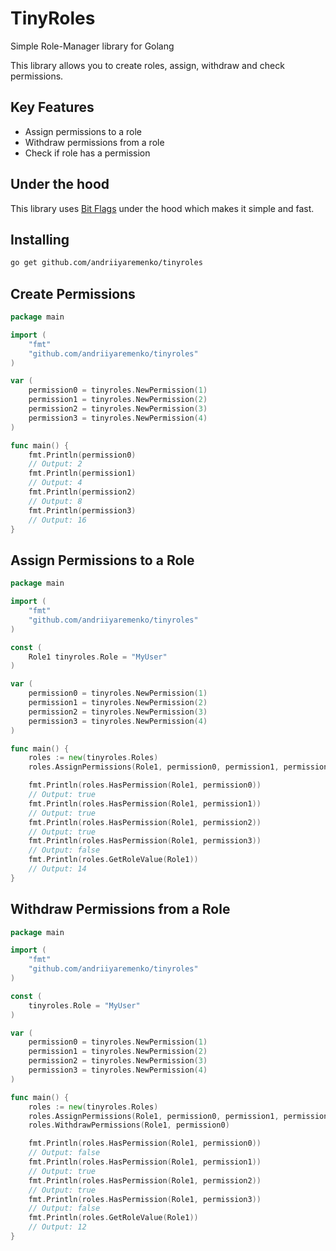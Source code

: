 # TinyRoles

Simple Role-Manager library for Golang

This library allows you to create roles, assign, withdraw and check permissions.

## Key Features

* Assign permissions to a role
* Withdraw permissions from a role
* Check if role has a permission

## Under the hood
This library uses [Bit Flags](https://en.wikipedia.org/wiki/Bit_field) under the hood which makes it simple and fast.

## Installing
````bash
go get github.com/andriiyaremenko/tinyroles
````

## Create Permissions
````go
package main

import (
	"fmt"
	"github.com/andriiyaremenko/tinyroles"
)

var (
	permission0 = tinyroles.NewPermission(1)
	permission1 = tinyroles.NewPermission(2)
	permission2 = tinyroles.NewPermission(3)
	permission3 = tinyroles.NewPermission(4)
)

func main() {
	fmt.Println(permission0)
	// Output: 2
	fmt.Println(permission1)
	// Output: 4
	fmt.Println(permission2)
	// Output: 8
	fmt.Println(permission3)
	// Output: 16
}
````

## Assign Permissions to a Role
````go
package main

import (
	"fmt"
	"github.com/andriiyaremenko/tinyroles"
)

const (
	Role1 tinyroles.Role = "MyUser"
)

var (
	permission0 = tinyroles.NewPermission(1)
	permission1 = tinyroles.NewPermission(2)
	permission2 = tinyroles.NewPermission(3)
	permission3 = tinyroles.NewPermission(4)
)

func main() {
	roles := new(tinyroles.Roles)
	roles.AssignPermissions(Role1, permission0, permission1, permission2)

	fmt.Println(roles.HasPermission(Role1, permission0))
	// Output: true
	fmt.Println(roles.HasPermission(Role1, permission1))
	// Output: true
	fmt.Println(roles.HasPermission(Role1, permission2))
	// Output: true
	fmt.Println(roles.HasPermission(Role1, permission3))
	// Output: false
	fmt.Println(roles.GetRoleValue(Role1))
	// Output: 14
}
````

## Withdraw Permissions from a Role
````go
package main

import (
	"fmt"
	"github.com/andriiyaremenko/tinyroles"
)

const (
	tinyroles.Role = "MyUser"
)

var (
	permission0 = tinyroles.NewPermission(1)
	permission1 = tinyroles.NewPermission(2)
	permission2 = tinyroles.NewPermission(3)
	permission3 = tinyroles.NewPermission(4)
)

func main() {
	roles := new(tinyroles.Roles)
	roles.AssignPermissions(Role1, permission0, permission1, permission2)
	roles.WithdrawPermissions(Role1, permission0)

	fmt.Println(roles.HasPermission(Role1, permission0))
	// Output: false
	fmt.Println(roles.HasPermission(Role1, permission1))
	// Output: true
	fmt.Println(roles.HasPermission(Role1, permission2))
	// Output: true
	fmt.Println(roles.HasPermission(Role1, permission3))
	// Output: false
	fmt.Println(roles.GetRoleValue(Role1))
	// Output: 12
}
````

